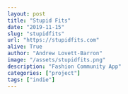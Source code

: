```yaml
---
layout: post
title: "Stupid Fits"
date: "2019-11-15"
slug: "stupidfits"
url: "https://stupidfits.com"
alive: True
author: "Andrew Lovett-Barron"
image: "/assets/stupidfits.png"
description: "Fashion Community App"
categories: ["project"]
tags: ["indie"]
---
```

